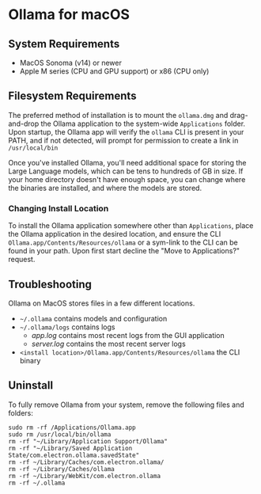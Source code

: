 # Ollama for macOS

## System Requirements

* MacOS Sonoma (v14) or newer
* Apple M series (CPU and GPU support) or x86 (CPU only)


## Filesystem Requirements

The preferred method of installation is to mount the `ollama.dmg` and drag-and-drop the Ollama application to the system-wide `Applications` folder.  Upon startup, the Ollama app will verify the `ollama` CLI is present in your PATH, and if not detected, will prompt for permission to create a link in `/usr/local/bin`

Once you've installed Ollama, you'll need additional space for storing the Large Language models, which can be tens to hundreds of GB in size.  If your home directory doesn't have enough space, you can change where the binaries are installed, and where the models are stored.

### Changing Install Location

To install the Ollama application somewhere other than `Applications`, place the Ollama application in the desired location, and ensure the CLI `Ollama.app/Contents/Resources/ollama` or a sym-link to the CLI can be found in your path.  Upon first start decline the "Move to Applications?" request.


## Troubleshooting

Ollama on MacOS stores files in a few different locations.
- `~/.ollama` contains models and configuration
- `~/.ollama/logs` contains logs
    - *app.log* contains most recent logs from the GUI application
    - *server.log* contains the most recent server logs
- `<install location>/Ollama.app/Contents/Resources/ollama` the CLI binary

## Uninstall

To fully remove Ollama from your system, remove the following files and folders:

```
sudo rm -rf /Applications/Ollama.app
sudo rm /usr/local/bin/ollama
rm -rf "~/Library/Application Support/Ollama"
rm -rf "~/Library/Saved Application State/com.electron.ollama.savedState"
rm -rf ~/Library/Caches/com.electron.ollama/
rm -rf ~/Library/Caches/ollama
rm -rf ~/Library/WebKit/com.electron.ollama
rm -rf ~/.ollama
```
